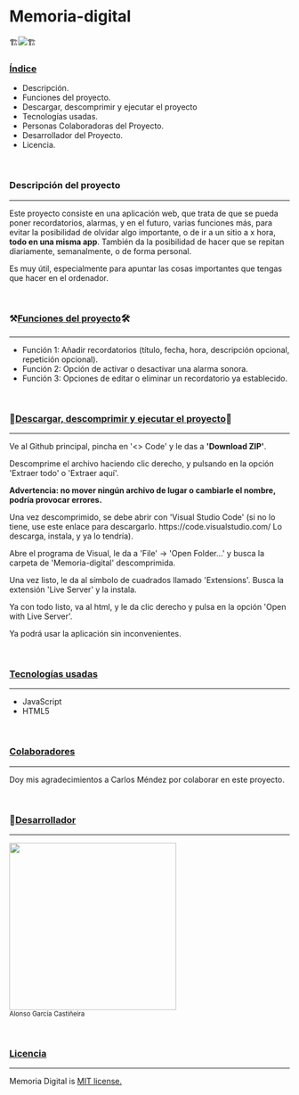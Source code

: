 # Memoria-digital

<p align="left">🏗️<img src="https://img.shields.io/badge/Estado-En_desarrollo-red"/>🏗️</p>

<h3><u>Índice</u></h3>

<ul>
  <li>Descripción.</li>
  <li>Funciones del proyecto.</li>
  <li>Descargar, descomprimir y ejecutar el proyecto</li>
  <li>Tecnologías usadas.</li>
  <li>Personas Colaboradoras del Proyecto.</li>
  <li>Desarrollador del Proyecto.</li>
  <li>Licencia.</li>
</ul>
<br/>
<h3>Descripción del proyecto</h3>
<hr/>
<p>Este proyecto consiste en una aplicación web, que trata de que se pueda poner recordatorios, alarmas, y en el futuro, varias funciones más, para evitar la posibilidad de olvidar algo importante, o de ir a un sitio a x hora, <b>todo en una misma app</b>. También da la posibilidad de hacer que se repitan diariamente, semanalmente, o de forma personal.</p>
<p>Es muy útil, especialmente para apuntar las cosas importantes que tengas que hacer en el ordenador.</p>
<br/>
<h3>⚒️<u>Funciones del proyecto</u>🛠️</h3>
<hr/>
<ul>
  <li>Función 1: Añadir recordatorios (título, fecha, hora, descripción opcional, repetición opcional).</li>
  <li>Función 2: Opción de activar o desactivar una alarma sonora.</li>
  <li>Función 3: Opciones de editar o eliminar un recordatorio ya establecido.</li>
</ul>
<br/>
<h3>📁<u>Descargar, descomprimir y ejecutar el proyecto</u>📂</h3>
<hr/>
<p>Ve al Github principal, pincha en '<> Code' y le das a <b>'Download ZIP'</b>.</p>
<p>Descomprime el archivo haciendo clic derecho, y pulsando en la opción 'Extraer todo' o 'Extraer aquí'.</p>
<p><b>Advertencia: no mover ningún archivo de lugar o cambiarle el nombre, podría provocar errores.</b></p>
<p>Una vez descomprimido, se debe abrir con 'Visual Studio Code' (si no lo tiene, use este enlace para descargarlo. https://code.visualstudio.com/ Lo descarga, instala, y ya lo tendría).</p>
<p>Abre el programa de Visual, le da a 'File' -> 'Open Folder...' y busca la carpeta de 'Memoria-digital' descomprimida.</p>
<p>Una vez listo, le da al símbolo de cuadrados llamado 'Extensions'. Busca la extensión 'Live Server' y la instala.</p>
<p>Ya con todo listo, va al html, y le da clic derecho y pulsa en la opción 'Open with Live Server'.</p>
<p>Ya podrá usar la aplicación sin inconvenientes.</p>
<br/>
<h3><u>Tecnologías usadas</u></h3>
<hr/>
<ul>
  <li>JavaScript</li>
  <li>HTML5</li>
</ul>
<br/>
<h3><u>Colaboradores</u></h3>
<hr/>
<p>Doy mis agradecimientos a Carlos Méndez por colaborar en este proyecto.</p>
<br/>
<h3>🤵<u>Desarrollador</u></h3>
<hr/>
<p><img src="https://github.com/user-attachments/assets/d02d9333-4b01-4801-ba56-fa7795e27da9" widht="300" height="300"/><br/><sub>Alonso García Castiñeira</sub></p>
<br/>
<h3><u>Licencia</u></h3>
<hr/>
<p>Memoria Digital is <a href="https://opensource.org/license/mit/">MIT license.</a></p>
